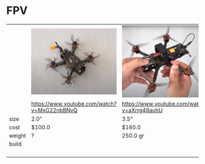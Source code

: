 # FPV

|   |   |   |   |   |
| --- | --- | --- | --- | --- |
|  | [![image](https://github.com/kamangir/assets/blob/main/blue-flie/fpv/2in-100.png?raw=true)](https://www.youtube.com/watch?v=MxG22nbBNvQ) | [![image](https://github.com/kamangir/assets/blob/main/blue-flie/fpv/3_5in-160.png?raw=true)](https://www.youtube.com/watch?v=aXrrg48auhU) | [![image](https://github.com/kamangir/assets/blob/main/blue-flie/fpv/5in.png?raw=true)](https://www.youtube.com/watch?v=XB6b0HrDGeA) | [![image](https://github.com/kamangir/assets/blob/main/blue-flie/fpv/5in-2.png?raw=true)](https://www.youtube.com/watch?v=zj90LK8XR68) |
|  | https://www.youtube.com/watch?v=MxG22nbBNvQ | https://www.youtube.com/watch?v=aXrrg48auhU | https://www.youtube.com/watch?v=XB6b0HrDGeA | https://www.youtube.com/watch?v=zj90LK8XR68 |
| size | 2.0" | 3.5" | 5.0" | 5.0" |
| cost | $100.0 | $160.0 | ? | $816.4 |
| weight | ? | 250.0 gr | 767.0 gr | 426.0 gr |
| build |  |  | 2023 |  |
|  |  |  | Amazon links ⚠️ |  |

